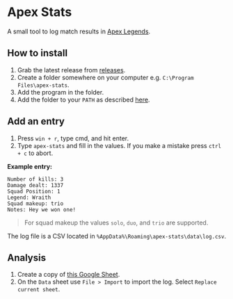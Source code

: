 # Apex Stats

A small tool to log match results in [Apex Legends](https://www.ea.com/en-gb/games/apex-legends).

## How to install

1. Grab the latest release from [releases](https://github.com/k0nserv/apex-stats/releases).
2. Create a folder somewhere on your computer e.g. `C:\Program Files\apex-stats`.
3. Add the program in the folder.
4. Add the folder to your `PATH` as described [here](https://www.computerhope.com/issues/ch000549.htm).

## Add an entry

1. Press `win + r`, type cmd, and hit enter.
2. Type `apex-stats` and fill in the values. If you make a mistake press `ctrl + c` to abort.

**Example entry:**

```
Number of kills: 3
Damage dealt: 1337
Squad Position: 1
Legend: Wraith
Squad makeup: trio
Notes: Hey we won one!
```

> For squad makeup the values `solo`, `duo`, and `trio` are supported.


The log file is a CSV located in `%AppData%\Roaming\apex-stats\data\log.csv`.

## Analysis

1. Create a copy of [this Google Sheet](https://docs.google.com/spreadsheets/d/1jwJHUUX-3V9DoTIEpgJiqv440OgFZQmbKqvrNp_-Jq0/edit?usp=sharing).
2. On the `Data` sheet use `File > Import` to import the log. Select `Replace current sheet`.
